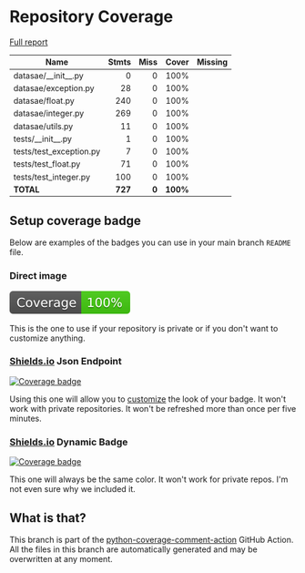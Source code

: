 # Repository Coverage

[Full report](https://htmlpreview.github.io/?https://github.com/jabardigitalservice/DataSae/blob/python-coverage-comment-action-data/htmlcov/index.html)

| Name                     |    Stmts |     Miss |    Cover |   Missing |
|------------------------- | -------: | -------: | -------: | --------: |
| datasae/\_\_init\_\_.py  |        0 |        0 |     100% |           |
| datasae/exception.py     |       28 |        0 |     100% |           |
| datasae/float.py         |      240 |        0 |     100% |           |
| datasae/integer.py       |      269 |        0 |     100% |           |
| datasae/utils.py         |       11 |        0 |     100% |           |
| tests/\_\_init\_\_.py    |        1 |        0 |     100% |           |
| tests/test\_exception.py |        7 |        0 |     100% |           |
| tests/test\_float.py     |       71 |        0 |     100% |           |
| tests/test\_integer.py   |      100 |        0 |     100% |           |
|                **TOTAL** |  **727** |    **0** | **100%** |           |


## Setup coverage badge

Below are examples of the badges you can use in your main branch `README` file.

### Direct image

[![Coverage badge](https://raw.githubusercontent.com/jabardigitalservice/DataSae/python-coverage-comment-action-data/badge.svg)](https://htmlpreview.github.io/?https://github.com/jabardigitalservice/DataSae/blob/python-coverage-comment-action-data/htmlcov/index.html)

This is the one to use if your repository is private or if you don't want to customize anything.

### [Shields.io](https://shields.io) Json Endpoint

[![Coverage badge](https://img.shields.io/endpoint?url=https://raw.githubusercontent.com/jabardigitalservice/DataSae/python-coverage-comment-action-data/endpoint.json)](https://htmlpreview.github.io/?https://github.com/jabardigitalservice/DataSae/blob/python-coverage-comment-action-data/htmlcov/index.html)

Using this one will allow you to [customize](https://shields.io/endpoint) the look of your badge.
It won't work with private repositories. It won't be refreshed more than once per five minutes.

### [Shields.io](https://shields.io) Dynamic Badge

[![Coverage badge](https://img.shields.io/badge/dynamic/json?color=brightgreen&label=coverage&query=%24.message&url=https%3A%2F%2Fraw.githubusercontent.com%2Fjabardigitalservice%2FDataSae%2Fpython-coverage-comment-action-data%2Fendpoint.json)](https://htmlpreview.github.io/?https://github.com/jabardigitalservice/DataSae/blob/python-coverage-comment-action-data/htmlcov/index.html)

This one will always be the same color. It won't work for private repos. I'm not even sure why we included it.

## What is that?

This branch is part of the
[python-coverage-comment-action](https://github.com/marketplace/actions/python-coverage-comment)
GitHub Action. All the files in this branch are automatically generated and may be
overwritten at any moment.